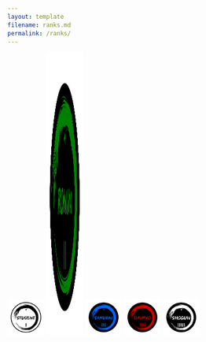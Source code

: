 ```yaml
---
layout: template
filename: ranks.md
permalink: /ranks/
---
```


<img src="/OSINTStudentLogo.svg" width="75" height="75" alt="Student"/> 
<img src="/OSINTRONINLogo.svg" width="75" height="575" alt="Ronin"/>
<img src="/OSINTSamuraiLogo.svg" width="75" height="75" alt="Samurai"/>
<img src="/OSINTDaimyoLogo.svg" width="75" height="75" alt="Daimyo"/>
<img src="/OSINTShogunLogo.svg" width="75" height="75" alt="Shogun"/>
